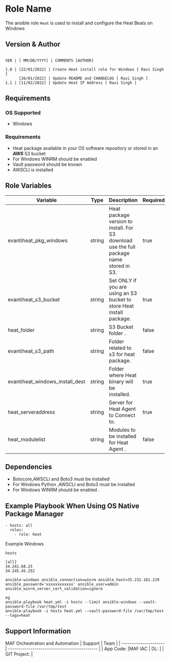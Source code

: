 Role Name
=========

The ansible role `Heat` is used to install and configure the Heat Beats on Windows 

Version & Author
----------------

```

VER | [ MM/DD/YYYY] | COMMENTS [AUTHOR]

1.0 | [22/01/2022] | Create Heat install role for Windows [ Ravi Singh ]
      [26/01/2022] | Update README and CHANGELOG [ Ravi Singh ]
1.1 | [11/02/2022] | Update Heat IP Address [ Ravi Singh ]
```

Requirements
------------

### OS Supported

* Windows 

### Requirements

* Heat package available in your OS software repository or stored in an ***AWS*** S3 bucket
* For Windows WINRM should be enabled 
* Vault password should be known
* AWSCLI is installed

Role Variables
--------------
| Variable | Type | Description | Required |
| ---  | ---  | ---  | --- |
| evantiheat_pkg_windows | string | Heat package version to install. For S3 download use the full package name stored in S3. | true | 
| evantiheat_s3_bucket | string   | Set ONLY if you are using an S3 bucket to store Heat install package. | true  |
| heat_folder | string   | S3 Bucket folder . | false  |
| evantiheat_s3_path | string | Folder related to s3 for heat package. | false |
| evantiheat_windows_install_dest | string | Folder where Heat binary will be installed. | true |
| heat_serveraddress | string | Server for Heat Agent to Connect to. | true |
| heat_modulelist | string | Modules to be installed for Heat Agent . | false |


Dependencies
------------

* Botocore,AWSCLI and Boto3 must be installed 
* For Windows Python ,AWSCLI and Boto3 must be installed
* For Windows WINRM should be enabled .

Example Playbook When Using OS Native Package Manager
----------------
```
- hosts: all
  roles:
    - role: heat
```

Example Windows 

```
hosts

[all]
34.241.68.25
34.245.45.252

ansible-windows ansible_connection=winrm ansible_host=35.232.181.229 ansible_password='xxxxxxxxxxxx' ansible_user=admin ansible_winrm_server_cert_validation=ignore 

eg
ansible-playbook heat.yml -i hosts --limit ansible-windows --vault-password-file /var/tmp/test
ansible-playbook -i hosts heat.yml --vault-password-file /var/tmp/test  --tags=heat
```


Support Information
-------------------


MAF Orchestration and Automation
| Support                                      | Team                                                                                                                                      |
| ---------------------| -------------------------------------------- |
| App Code:                              |MAF IAC
| DL:                  |
| GIT Project:         |
